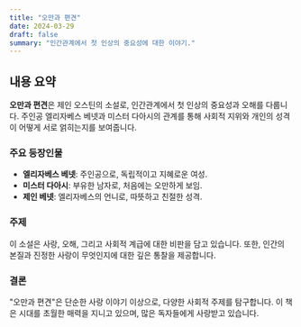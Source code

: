 ```yaml
---
title: "오만과 편견"
date: 2024-03-29
draft: false
summary: "인간관계에서 첫 인상의 중요성에 대한 이야기."
---
```


## 내용 요약

**오만과 편견**은 제인 오스틴의 소설로, 인간관계에서 첫 인상의 중요성과 오해를 다룹니다. 주인공 엘리자베스 베넷과 미스터 다아시의 관계를 통해 사회적 지위와 개인의 성격이 어떻게 서로 얽히는지를 보여줍니다.

### 주요 등장인물

- **엘리자베스 베넷**: 주인공으로, 독립적이고 지혜로운 여성.
- **미스터 다아시**: 부유한 남자로, 처음에는 오만하게 보임.
- **제인 베넷**: 엘리자베스의 언니로, 따뜻하고 친절한 성격.

### 주제

이 소설은 사랑, 오해, 그리고 사회적 계급에 대한 비판을 담고 있습니다. 또한, 인간의 본질과 진정한 사랑이 무엇인지에 대한 깊은 통찰을 제공합니다.

### 결론

"오만과 편견"은 단순한 사랑 이야기 이상으로, 다양한 사회적 주제를 탐구합니다. 이 책은 시대를 초월한 매력을 지니고 있으며, 많은 독자들에게 사랑받고 있습니다.
